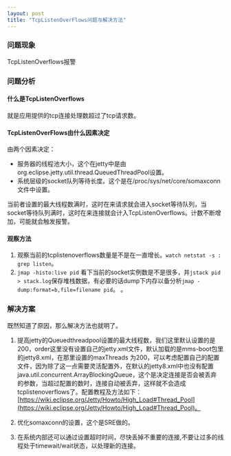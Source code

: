 ```yaml
---
layout: post
title: "TcpListenOverFlows问题与解决方法"
---
```


### 问题现象

TcpListenOverflows报警

### 问题分析

#### 什么是TcpListenOverflows

就是应用提供的tcp连接处理数超过了tcp请求数。

#### TcpListenOverFlows由什么因素决定

由两个因素决定：

* 服务器的线程池大小，这个在jetty中是由org.eclipse.jetty.util.thread.QueuedThreadPool设置。    
* 系统层级的socket队列等待长度。这个是在/proc/sys/net/core/somaxconn文件中设置。    

当前者设置的最大线程数满时，这时在来请求就会进入socket等待队列，当socket等待队列满时，这时在来连接就会计入TcpListenOverflows。计数不断增加，可能就会触发报警。

#### 观察方法

1. 观察当前的tcplistenoverflows数量是不是在一直增长。`watch netstat -s : grep listen`。    
2. `jmap -histo:live pid` 看下当前的socket实例数是不是很多，并`jstack pid > stack.log`保存堆栈数据，有必要的话dump下内存以备分析`jmap -dump:format=b,file=filename pid`。
。    

### 解决方案

既然知道了原因，那么解决方法也就明了。

1. 提高jetty的Queuedthreadpool设置的最大线程数，我们这里默认设置的是200，order这里没有设置自己的jetty.xml文件，默认加载的是mms-boot包里的jetty8.xml，在那里设置的maxThreads
为200，可以考虑配置自己的配置文件，因为除了这一点需要灵活配置外，在默认的jetty8.xml中也没有配置java.util.concurrent.ArrayBlockingQueue，这个是决定连接是否会被丢弃
的参数，当超过配置的数时，连接自动被丢弃，这样就不会造成tcplistenoverflows了。配置教程及方法如下：[https://wiki.eclipse.org/Jetty/Howto/High_Load#Thread_Pool](https://wiki.eclipse.org/Jetty/Howto/High_Load#Thread_Pool)。    


2. 优化somaxconn的设置，这个是SRE做的。

3. 在系统内部还可以通过设置超时时间，尽快丢掉不重要的连接,不要让过多的线程处于timewait/wait状态，以处理新的连接。
